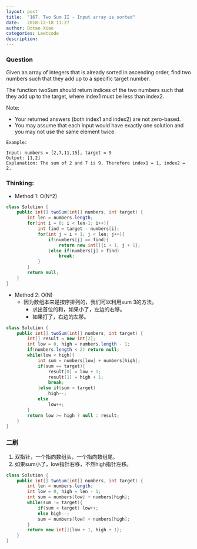 ```yaml
---
layout: post
title:  "167. Two Sum II - Input array is sorted"
date:   2018-12-18 11:27
author: Botao Xiao
categories: Leetcode
description:
---
```

### Question
Given an array of integers that is already sorted in ascending order, find two numbers such that they add up to a specific target number.

The function twoSum should return indices of the two numbers such that they add up to the target, where index1 must be less than index2.

Note:

* Your returned answers (both index1 and index2) are not zero-based.
* You may assume that each input would have exactly one solution and you may not use the same element twice.

```
Example:

Input: numbers = [2,7,11,15], target = 9
Output: [1,2]
Explanation: The sum of 2 and 7 is 9. Therefore index1 = 1, index2 = 2.
```

### Thinking:
* Method 1: O(N^2)

```Java
class Solution {
    public int[] twoSum(int[] numbers, int target) {
        int len = numbers.length;
        for(int i = 0; i < len-1; i++){
            int find = target - numbers[i];
            for(int j = i + 1; j < len; j++){
                if(numbers[j] == find){
                    return new int[]{i + 1, j + 1};
                }else if(numbers[j] > find)
                    break;
            }
        }
        return null;
    }
}
```

* Method 2: O(N)
	* 因为数组本来是按序排列的，我们可以利用sum 3的方法。
		* 求出首位的和，如果小了，左边的右移。
		* 如果打了，右边的左移。

```Java
class Solution {
    public int[] twoSum(int[] numbers, int target) {
        int[] result = new int[2];
        int low = 0, high = numbers.length - 1;
        if(numbers.length < 2) return null;
        while(low < high){
            int sum = numbers[low] + numbers[high];
            if(sum == target){
                result[0] = low + 1;
                result[1] = high + 1;
                break;
            }else if(sum > target)
                high--;
            else
                low++;
        }
        return low >= high ? null : result;
    }
}
```

### 二刷
1. 双指针，一个指向数组头，一个指向数组尾。
2. 如果sum小了，low指针右移，不然high指针左移。
```Java
class Solution {
    public int[] twoSum(int[] numbers, int target) {
        int len = numbers.length;
        int low = 0, high = len - 1;
        int sum = numbers[low] + numbers[high];
        while(sum != target){
            if(sum < target) low++;
            else high--;
            sum = numbers[low] + numbers[high];
        }
        return new int[]{low + 1, high + 1};
    }
}
```
